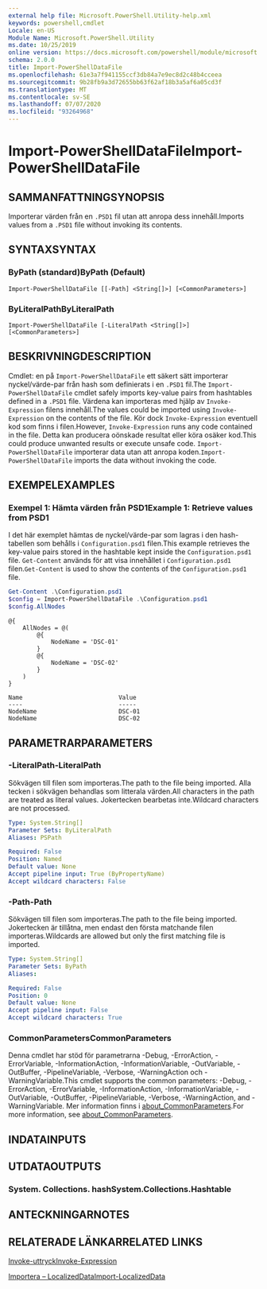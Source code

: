 ```yaml
---
external help file: Microsoft.PowerShell.Utility-help.xml
keywords: powershell,cmdlet
Locale: en-US
Module Name: Microsoft.PowerShell.Utility
ms.date: 10/25/2019
online version: https://docs.microsoft.com/powershell/module/microsoft.powershell.utility/import-powershelldatafile?view=powershell-5.1&WT.mc_id=ps-gethelp
schema: 2.0.0
title: Import-PowerShellDataFile
ms.openlocfilehash: 61e3a7f941155ccf3db84a7e9ec8d2c48b4cceea
ms.sourcegitcommit: 9b28fb9a3d72655bb63f62af18b3a5af6a05cd3f
ms.translationtype: MT
ms.contentlocale: sv-SE
ms.lasthandoff: 07/07/2020
ms.locfileid: "93264968"
---
```

# <span data-ttu-id="c76b0-103">Import-PowerShellDataFile</span><span class="sxs-lookup"><span data-stu-id="c76b0-103">Import-PowerShellDataFile</span></span>

## <span data-ttu-id="c76b0-104">SAMMANFATTNING</span><span class="sxs-lookup"><span data-stu-id="c76b0-104">SYNOPSIS</span></span>
<span data-ttu-id="c76b0-105">Importerar värden från en `.PSD1` fil utan att anropa dess innehåll.</span><span class="sxs-lookup"><span data-stu-id="c76b0-105">Imports values from a `.PSD1` file without invoking its contents.</span></span>

## <span data-ttu-id="c76b0-106">SYNTAX</span><span class="sxs-lookup"><span data-stu-id="c76b0-106">SYNTAX</span></span>

### <span data-ttu-id="c76b0-107">ByPath (standard)</span><span class="sxs-lookup"><span data-stu-id="c76b0-107">ByPath (Default)</span></span>

```
Import-PowerShellDataFile [[-Path] <String[]>] [<CommonParameters>]
```

### <span data-ttu-id="c76b0-108">ByLiteralPath</span><span class="sxs-lookup"><span data-stu-id="c76b0-108">ByLiteralPath</span></span>

```
Import-PowerShellDataFile [-LiteralPath <String[]>] [<CommonParameters>]
```

## <span data-ttu-id="c76b0-109">BESKRIVNING</span><span class="sxs-lookup"><span data-stu-id="c76b0-109">DESCRIPTION</span></span>

<span data-ttu-id="c76b0-110">Cmdlet: en på `Import-PowerShellDataFile` ett säkert sätt importerar nyckel/värde-par från hash som definierats i en `.PSD1` fil.</span><span class="sxs-lookup"><span data-stu-id="c76b0-110">The `Import-PowerShellDataFile` cmdlet safely imports key-value pairs from hashtables defined in a `.PSD1` file.</span></span> <span data-ttu-id="c76b0-111">Värdena kan importeras med hjälp av `Invoke-Expression` filens innehåll.</span><span class="sxs-lookup"><span data-stu-id="c76b0-111">The values could be imported using `Invoke-Expression` on the contents of the file.</span></span>
<span data-ttu-id="c76b0-112">Kör dock `Invoke-Expression` eventuell kod som finns i filen.</span><span class="sxs-lookup"><span data-stu-id="c76b0-112">However, `Invoke-Expression` runs any code contained in the file.</span></span> <span data-ttu-id="c76b0-113">Detta kan producera oönskade resultat eller köra osäker kod.</span><span class="sxs-lookup"><span data-stu-id="c76b0-113">This could produce unwanted results or execute unsafe code.</span></span> <span data-ttu-id="c76b0-114">`Import-PowerShellDataFile` importerar data utan att anropa koden.</span><span class="sxs-lookup"><span data-stu-id="c76b0-114">`Import-PowerShellDataFile` imports the data without invoking the code.</span></span>

## <span data-ttu-id="c76b0-115">EXEMPEL</span><span class="sxs-lookup"><span data-stu-id="c76b0-115">EXAMPLES</span></span>

### <span data-ttu-id="c76b0-116">Exempel 1: Hämta värden från PSD1</span><span class="sxs-lookup"><span data-stu-id="c76b0-116">Example 1: Retrieve values from PSD1</span></span>

<span data-ttu-id="c76b0-117">I det här exemplet hämtas de nyckel/värde-par som lagras i den hash-tabellen som behålls i `Configuration.psd1` filen.</span><span class="sxs-lookup"><span data-stu-id="c76b0-117">This example retrieves the key-value pairs stored in the hashtable kept inside the `Configuration.psd1` file.</span></span> <span data-ttu-id="c76b0-118">`Get-Content` används för att visa innehållet i `Configuration.psd1` filen.</span><span class="sxs-lookup"><span data-stu-id="c76b0-118">`Get-Content` is used to show the contents of the `Configuration.psd1` file.</span></span>

```powershell
Get-Content .\Configuration.psd1
$config = Import-PowerShellDataFile .\Configuration.psd1
$config.AllNodes
```

```Output
@{
    AllNodes = @(
        @{
            NodeName = 'DSC-01'
        }
        @{
            NodeName = 'DSC-02'
        }
    )
}

Name                           Value
----                           -----
NodeName                       DSC-01
NodeName                       DSC-02
```

## <span data-ttu-id="c76b0-119">PARAMETRAR</span><span class="sxs-lookup"><span data-stu-id="c76b0-119">PARAMETERS</span></span>

### <span data-ttu-id="c76b0-120">-LiteralPath</span><span class="sxs-lookup"><span data-stu-id="c76b0-120">-LiteralPath</span></span>

<span data-ttu-id="c76b0-121">Sökvägen till filen som importeras.</span><span class="sxs-lookup"><span data-stu-id="c76b0-121">The path to the file being imported.</span></span> <span data-ttu-id="c76b0-122">Alla tecken i sökvägen behandlas som litterala värden.</span><span class="sxs-lookup"><span data-stu-id="c76b0-122">All characters in the path are treated as literal values.</span></span>
<span data-ttu-id="c76b0-123">Jokertecken bearbetas inte.</span><span class="sxs-lookup"><span data-stu-id="c76b0-123">Wildcard characters are not processed.</span></span>

```yaml
Type: System.String[]
Parameter Sets: ByLiteralPath
Aliases: PSPath

Required: False
Position: Named
Default value: None
Accept pipeline input: True (ByPropertyName)
Accept wildcard characters: False
```

### <span data-ttu-id="c76b0-124">-Path</span><span class="sxs-lookup"><span data-stu-id="c76b0-124">-Path</span></span>

<span data-ttu-id="c76b0-125">Sökvägen till filen som importeras.</span><span class="sxs-lookup"><span data-stu-id="c76b0-125">The path to the file being imported.</span></span> <span data-ttu-id="c76b0-126">Jokertecken är tillåtna, men endast den första matchande filen importeras.</span><span class="sxs-lookup"><span data-stu-id="c76b0-126">Wildcards are allowed but only the first matching file is imported.</span></span>

```yaml
Type: System.String[]
Parameter Sets: ByPath
Aliases:

Required: False
Position: 0
Default value: None
Accept pipeline input: False
Accept wildcard characters: True
```

### <span data-ttu-id="c76b0-127">CommonParameters</span><span class="sxs-lookup"><span data-stu-id="c76b0-127">CommonParameters</span></span>

<span data-ttu-id="c76b0-128">Denna cmdlet har stöd för parametrarna -Debug, -ErrorAction, -ErrorVariable, -InformationAction, -InformationVariable, -OutVariable, -OutBuffer, -PipelineVariable, -Verbose, -WarningAction och -WarningVariable.</span><span class="sxs-lookup"><span data-stu-id="c76b0-128">This cmdlet supports the common parameters: -Debug, -ErrorAction, -ErrorVariable, -InformationAction, -InformationVariable, -OutVariable, -OutBuffer, -PipelineVariable, -Verbose, -WarningAction, and -WarningVariable.</span></span> <span data-ttu-id="c76b0-129">Mer information finns i [about_CommonParameters](../Microsoft.PowerShell.Core/About/about_CommonParameters.md).</span><span class="sxs-lookup"><span data-stu-id="c76b0-129">For more information, see [about_CommonParameters](../Microsoft.PowerShell.Core/About/about_CommonParameters.md).</span></span>

## <span data-ttu-id="c76b0-130">INDATA</span><span class="sxs-lookup"><span data-stu-id="c76b0-130">INPUTS</span></span>

## <span data-ttu-id="c76b0-131">UTDATA</span><span class="sxs-lookup"><span data-stu-id="c76b0-131">OUTPUTS</span></span>

### <span data-ttu-id="c76b0-132">System. Collections. hash</span><span class="sxs-lookup"><span data-stu-id="c76b0-132">System.Collections.Hashtable</span></span>

## <span data-ttu-id="c76b0-133">ANTECKNINGAR</span><span class="sxs-lookup"><span data-stu-id="c76b0-133">NOTES</span></span>

## <span data-ttu-id="c76b0-134">RELATERADE LÄNKAR</span><span class="sxs-lookup"><span data-stu-id="c76b0-134">RELATED LINKS</span></span>

[<span data-ttu-id="c76b0-135">Invoke-uttryck</span><span class="sxs-lookup"><span data-stu-id="c76b0-135">Invoke-Expression</span></span>](Invoke-Expression.md)

[<span data-ttu-id="c76b0-136">Importera – LocalizedData</span><span class="sxs-lookup"><span data-stu-id="c76b0-136">Import-LocalizedData</span></span>](Import-LocalizedData.md)
